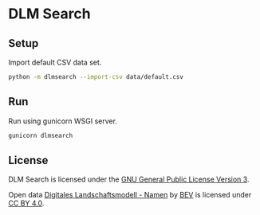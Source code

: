 # DLM Search

## Setup

Import default CSV data set.
```bash
python -m dlmsearch --import-csv data/default.csv
```

## Run

Run using gunicorn WSGI server.

```bash
gunicorn dlmsearch
```

## License

DLM Search is licensed under the [GNU General Public License Version 3](https://github.com/arnobaer/dlm-search/tree/master/LICENSE).

Open data [Digitales Landschaftsmodell - Namen](https://www.data.gv.at/katalog/dataset/69617480-d031-42e4-b520-ee1a2f8446af) by [BEV](https://bev.gv.at) is licensed under [CC BY 4.0](https://creativecommons.org/licenses/by/4.0/).
